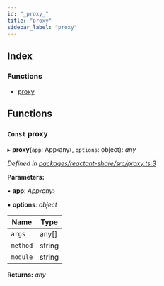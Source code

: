 ```yaml
---
id: "_proxy_"
title: "proxy"
sidebar_label: "proxy"
---
```


## Index

### Functions

* [proxy](_proxy_.md#const-proxy)

## Functions

### `Const` proxy

▸ **proxy**(`app`: App‹any›, `options`: object): *any*

*Defined in [packages/reactant-share/src/proxy.ts:3](https://github.com/unadlib/reactant/blob/5e7c46f4/packages/reactant-share/src/proxy.ts#L3)*

**Parameters:**

▪ **app**: *App‹any›*

▪ **options**: *object*

Name | Type |
------ | ------ |
`args` | any[] |
`method` | string |
`module` | string |

**Returns:** *any*
